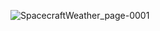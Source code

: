 
![SpacecraftWeather_page-0001](https://github.com/user-attachments/assets/6d770f80-117a-4b9b-9fbe-29b840aa2530)
